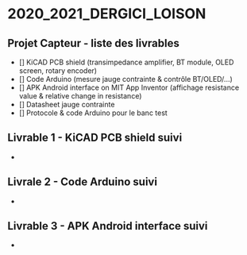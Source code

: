 # 2020_2021_DERGICI_LOISON

## Projet Capteur - liste des livrables

- [] KiCAD PCB shield (transimpedance amplifier, BT module, OLED screen, rotary encoder)
- [] Code Arduino (mesure jauge contrainte & contrôle BT/OLED/...)
- [] APK Android interface on MIT App Inventor (affichage resistance value & relative change in resistance)
- [] Datasheet jauge contrainte
- [] Protocole & code Arduino pour le banc test


## Livrable 1 - KiCAD PCB shield suivi
-

## Livrale 2 - Code Arduino suivi
-

## Livrable 3 - APK Android interface suivi
-


